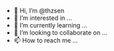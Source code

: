 - 👋 Hi, I’m @thzsen
- 👀 I’m interested in ...
- 🌱 I’m currently learning ...
- 💞️ I’m looking to collaborate on ...
- 📫 How to reach me ...

<!---
thzsen/thzsen is a ✨ special ✨ repository because its `README.md` (this file) appears on your GitHub profile.
You can click the Preview link to take a look at your changes.
--->
